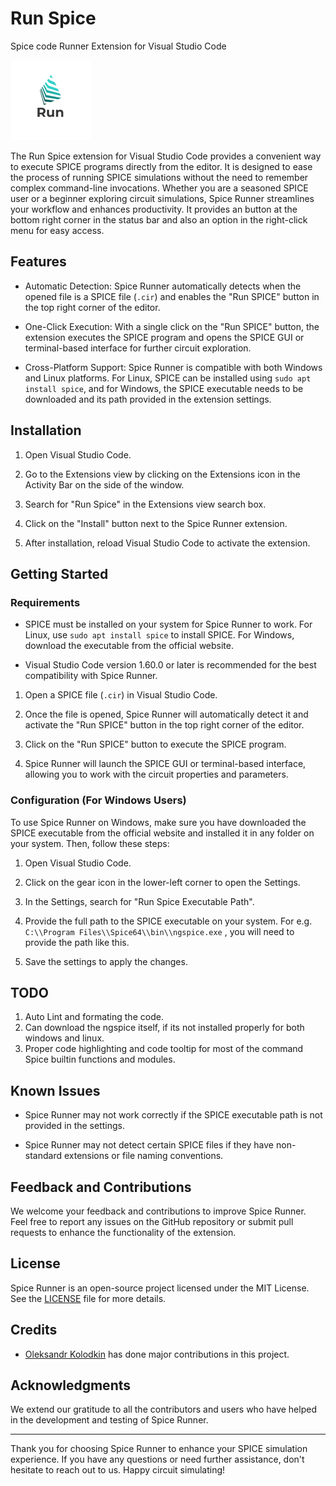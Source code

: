 # Run Spice
Spice code Runner Extension for Visual Studio Code

![Spice Runner Logo](src/RunSpiceLogo.png)

The Run Spice extension for Visual Studio Code provides a convenient way to execute SPICE programs directly from the editor. It is designed to ease the process of running SPICE simulations without the need to remember complex command-line invocations. Whether you are a seasoned SPICE user or a beginner exploring circuit simulations, Spice Runner streamlines your workflow and enhances productivity. It provides an button at the bottom right corner in the status bar and also an option in the right-click menu for easy access.

## Features

- Automatic Detection: Spice Runner automatically detects when the opened file is a SPICE file (`.cir`) and enables the "Run SPICE" button in the top right corner of the editor.

- One-Click Execution: With a single click on the "Run SPICE" button, the extension executes the SPICE program and opens the SPICE GUI or terminal-based interface for further circuit exploration.

- Cross-Platform Support: Spice Runner is compatible with both Windows and Linux platforms. For Linux, SPICE can be installed using `sudo apt install spice`, and for Windows, the SPICE executable needs to be downloaded and its path provided in the extension settings.

## Installation

1. Open Visual Studio Code.

2. Go to the Extensions view by clicking on the Extensions icon in the Activity Bar on the side of the window.

3. Search for "Run Spice" in the Extensions view search box.

4. Click on the "Install" button next to the Spice Runner extension.

5. After installation, reload Visual Studio Code to activate the extension.



## Getting Started
### Requirements

- SPICE must be installed on your system for Spice Runner to work. For Linux, use `sudo apt install spice` to install SPICE. For Windows, download the executable from the official website.

- Visual Studio Code version 1.60.0 or later is recommended for the best compatibility with Spice Runner.

1. Open a SPICE file (`.cir`) in Visual Studio Code.

2. Once the file is opened, Spice Runner will automatically detect it and activate the "Run SPICE" button in the top right corner of the editor.

3. Click on the "Run SPICE" button to execute the SPICE program.

4. Spice Runner will launch the SPICE GUI or terminal-based interface, allowing you to work with the circuit properties and parameters.


### Configuration (For Windows Users)

To use Spice Runner on Windows, make sure you have downloaded the SPICE executable from the official website and installed it in any folder on your system. Then, follow these steps:

1. Open Visual Studio Code.

2. Click on the gear icon in the lower-left corner to open the Settings.

3. In the Settings, search for "Run Spice Executable Path".

4. Provide the full path to the SPICE executable on your system.
   For e.g. `C:\\Program Files\\Spice64\\bin\\ngspice.exe` , you will need to provide the path like this.

6. Save the settings to apply the changes.


## TODO
1. Auto Lint and formating the code.
2. Can download the ngspice itself, if its not installed properly for both windows and linux.
3. Proper code highlighting and code tooltip for most of the command Spice builtin functions and modules.

## Known Issues

- Spice Runner may not work correctly if the SPICE executable path is not provided in the settings.

- Spice Runner may not detect certain SPICE files if they have non-standard extensions or file naming conventions.

## Feedback and Contributions

We welcome your feedback and contributions to improve Spice Runner. Feel free to report any issues on the GitHub repository or submit pull requests to enhance the functionality of the extension.

## License

Spice Runner is an open-source project licensed under the MIT License. See the [LICENSE](LICENSE) file for more details.

## Credits

- [Oleksandr Kolodkin](https://github.com/kolod) has done major contributions in this project.
  
## Acknowledgments

We extend our gratitude to all the contributors and users who have helped in the development and testing of Spice Runner.

---

Thank you for choosing Spice Runner to enhance your SPICE simulation experience. If you have any questions or need further assistance, don't hesitate to reach out to us. Happy circuit simulating!

